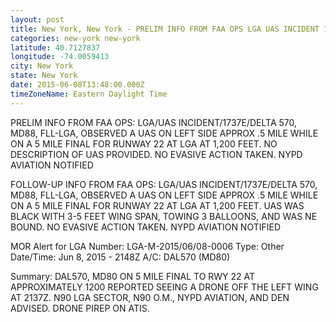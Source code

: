 ```yaml
---
layout: post
title: New York, New York - PRELIM INFO FROM FAA OPS LGA UAS INCIDENT 1737E DELTA 570 MD88 FLL LGA OBSERVED
categories: new-york new-york
latitude: 40.7127837
longitude: -74.0059413
city: New York
state: New York
date: 2015-06-08T13:48:00.000Z
timeZoneName: Eastern Daylight Time
---
```


PRELIM INFO FROM FAA OPS: LGA/UAS INCIDENT/1737E/DELTA 570, MD88, FLL-LGA, OBSERVED A UAS ON LEFT SIDE APPROX .5 MILE WHILE ON A 5 MILE FINAL FOR RUNWAY 22 AT LGA AT 1,200 FEET. NO DESCRIPTION OF UAS PROVIDED. NO EVASIVE ACTION TAKEN. NYPD AVIATION NOTIFIED 

FOLLOW-UP INFO FROM FAA OPS: LGA/UAS INCIDENT/1737E/DELTA 570, MD88, FLL-LGA, OBSERVED A UAS ON LEFT SIDE APPROX .5 MILE WHILE ON A 5 MILE FINAL FOR RUNWAY 22 AT LGA AT 1,200 FEET. UAS WAS BLACK WITH 3-5 FEET WING SPAN, TOWING 3 BALLOONS, AND WAS NE BOUND. NO EVASIVE ACTION TAKEN.  NYPD AVIATION NOTIFIED 





MOR Alert for LGA
Number: LGA-M-2015/06/08-0006
Type: Other
Date/Time: Jun 8, 2015 - 2148Z
A/C: DAL570 (MD80)

Summary: DAL570, MD80 ON 5 MILE FINAL TO RWY 22 AT APPROXIMATELY 1200 REPORTED SEEING A DRONE OFF THE LEFT WING AT 2137Z. N90 LGA SECTOR, N90 O.M., NYPD AVIATION, AND DEN ADVISED. DRONE PIREP ON ATIS.

